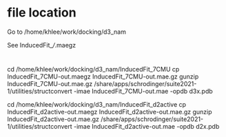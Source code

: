 

# file location

Go to /home/khlee/work/docking/d3_nam

See InducedFit_*/*.maegz

#
cd /home/khlee/work/docking/d3_nam/InducedFit_7CMU
cp InducedFit_7CMU-out.maegz InducedFit_7CMU-out.mae.gz
gunzip InducedFit_7CMU-out.mae.gz
/share/apps/schrodinger/suite2021-1/utilities/structconvert -imae InducedFit_7CMU-out.mae -opdb d3x.pdb

cd /home/khlee/work/docking/d3_nam/InducedFit_d2active
cp InducedFit_d2active-out.maegz InducedFit_d2active-out.mae.gz
gunzip InducedFit_d2active-out.mae.gz
/share/apps/schrodinger/suite2021-1/utilities/structconvert -imae InducedFit_d2active-out.mae -opdb d2x.pdb


